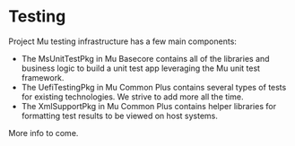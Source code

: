 # Testing

Project Mu testing infrastructure has a few main components:

* The MsUnitTestPkg in Mu Basecore contains all of the libraries and business logic to build a unit test app leveraging the Mu unit test framework.
* The UefiTestingPkg in Mu Common Plus contains several types of tests for existing technologies. We strive to add more all the time.
* The XmlSupportPkg in Mu Common Plus contains helper libraries for formatting test results to be viewed on host systems.

More info to come.
